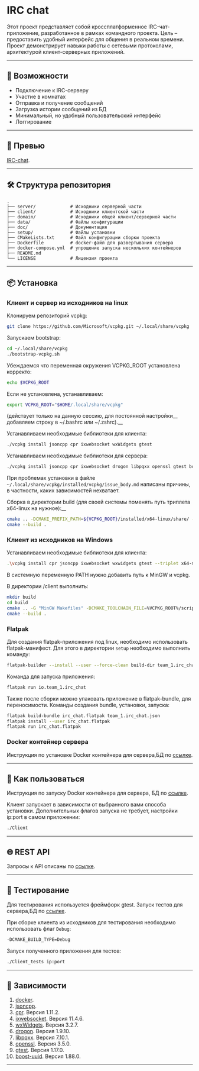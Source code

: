 # IRC chat

Этот проект представляет собой кроссплатформенное IRC-чат-приложение, разработанное в рамках командного проекта. Цель – предоставить удобный интерфейс для общения в реальном времени. Проект демонстрирует навыки работы с сетевыми протоколами, архитектурой клиент-серверных приложений.

---
## 🚀 Возможности

- Подключение к IRC-серверу
- Участие в комнатах
- Отправка и получение сообщений
- Загрузка истории сообщений из БД
- Минимальный, но удобный пользовательский интерфейс
- Логгирование
---
## 📸 Превью

[IRC-chat](./screenshots/IRC-chat.png).

---
## 🛠 Структура репозитория
```
.
├── server/             # Исходники серверной части
├── client/             # Исходники клиентской части
├── domain/             # Исходники общей клиент/серверной части
├── data/               # Файлы конфигурации
├── doc/                # Документация
├── setup/              # Файлы установки
├── CMakeLists.txt      # Файл конфигурации сборки проекта
├── Dockerfile          # docker-файл для развертывания сервера
├── docker-compose.yml  # упрощение запуска нескольких контейнеров
├── README.md           
└── LICENSE             # Лицензия проекта
```
---
## 📦 Установка

### Клиент и сервер из исходников на linux
Клонируем репозиторий vcpkg:
```bash
git clone https://github.com/Microsoft/vcpkg.git ~/.local/share/vcpkg
```

Запускаем bootstrap:
```bash
cd ~/.local/share/vcpkg
./bootstrap-vcpkg.sh
```

Убеждаемся что переменная окружения VCPKG_ROOT установлена корректо:
```bash
echo $VCPKG_ROOT
```

Если не установлена, устанавливаем:
```bash
export VCPKG_ROOT="$HOME/.local/share/vcpkg"
```
(действует только на данную сессию, для постоянной настройки__
добавляем строку в ~/.bashrc или ~/.zshrc).__

Устанавливаем необходимые библиотеки для клиента:
```bash
./vcpkg install jsoncpp cpr ixwebsocket wxWidgets gtest
```

Устанавливаем необходимые библиотеки для сервера:
```bash
./vcpkg install jsoncpp cpr ixwebsocket drogon libpqxx openssl gtest boost-uuid
```

При проблемах установки в файле `~/.local/share/vcpkg/installed/vcpkg/issue_body.md` 
написаны причины, в частности, каких зависимостей нехватает.

Сборка в директории build (для своей системы поменять путь триплета x64-linux на нужное):__
```bash
cmake .. -DCMAKE_PREFIX_PATH=${VCPKG_ROOT}/installed/x64-linux/share/ -DCMAKE_TOOLCHAIN_FILE=${VCPKG_ROOT}/scripts/buildsystems/vcpkg.cmake
cmake --build .

```

### Клиент из исходников на Windows
Устанавливаем необходимые библиотеки для клиента:
```bash
.\vcpkg install cpr jsoncpp ixwebsocket wxwidgets gtest --triplet x64-mingw-static
```

В системную переменную PATH нужно добавить путь к MinGW и vcpkg.

В директории /client выполнить:
```bash
mkdir build
cd build
cmake .. -G "MinGW Makefiles" -DCMAKE_TOOLCHAIN_FILE=%VCPKG_ROOT%/scripts/buildsystems/vcpkg.cmake -DVCPKG_TARGET_TRIPLET=x64-mingw-static -DVCPKG_APPLOCAL_DEPS=OFF
cmake --build .
```

### Flatpak
Для создания flatpak-приложения под linux, необходимо использовать flatpak-манифест. Для этого в директории
`setup` необходимо выполнить команду:
```bash
flatpak-builder --install --user --force-clean build-dir team_1.irc_chat.json
```
Команда для запуска приложения:
```bash
flatpak run io.team_1.irc_chat
```
Также после сборки можно упаковать приложение в flatpak-bundle, для переносимости. 
Команды создания bundle, установки, запуска:
```bash
flatpak build-bundle irc_chat.flatpak team_1.irc_chat.json
flatpak install --user irc_chat.flatpak
flatpak run irc_chat.flatpak
```

### Docker контейнер сервера
Инструкция по установке Docker контейнера для сервера,БД по [ссылке](./doc/README_DOCKER.md).

---
## 🎯 Как пользоваться
Инструкция по запуску Docker контейнера для сервера, БД по [ссылке](./doc/README_DOCKER.md).

Клиент запускает в зависимости от выбранного вами способа установки. 
Дополнительных флагов запуска не требует, настройки ip:port в самом приложении:
```bash
./Client
```

---
## 🌐 REST API

Запросы к API описаны по [ссылке](./doc/ReadMe_IRC.md).

---
## 🧪 Тестирование

Для тестирования используется фреймфорк gtest.
Запуск тестов для сервера,БД по [ссылке](./doc/README_DOCKER.md).

При сборке клиента из исходников для тестирования необходимо использовать флаг `Debug`:
```bash
-DCMAKE_BUILD_TYPE=Debug
```
Запуск полученного приложения для тестов:
```bash
./Client_tests ip:port
```
---
## 🔗 Зависимости

1.  [docker](https://www.docker.com/).
2.  [jsoncpp](https://github.com/open-source-parsers/jsoncpp).
3.  [cpr](https://github.com/libcpr/cpr). Версия 1.11.2.
4.  [ixwebsocket](https://github.com/machinezone/IXWebSocket). Версия 11.4.6.
5.  [wxWidgets](https://wxwidgets.org/). Версия 3.2.7.
6.  [drogon](https://drogon.org/). Версия 1.9.10.
7.  [libpqxx](https://pqxx.org/libpqxx/). Версия 7.10.1.
8.  [openssl](https://github.com/openssl/openssl). Версия 3.5.0.
9.  [gtest](https://github.com/google/googletest). Версия 1.17.0.
10. [boost-uuid](https://www.boost.org/doc/libs/1_69_0/libs/uuid/doc/uuid.html). Версия 1.88.0.
---
